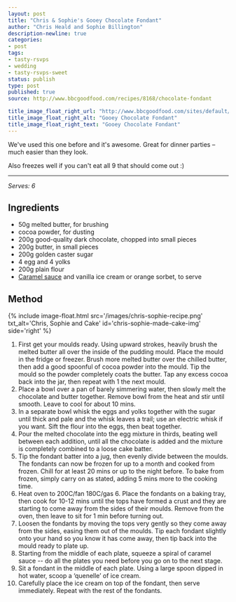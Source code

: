 ```yaml
---
layout: post
title: "Chris & Sophie's Gooey Chocolate Fondant"
author: "Chris Heald and Sophie Billington"
description-newline: true
categories:
- post
tags:
- tasty-rsvps
- wedding
- tasty-rsvps-sweet
status: publish
type: post
published: true
source: http://www.bbcgoodfood.com/recipes/8168/chocolate-fondant

title_image_float_right_url: "http://www.bbcgoodfood.com/sites/default/files/styles/bbcgf_recipe/public/user-collections/my-colelction-image/2015/12/recipe-image-legacy-id--22625_11.jpg?itok=Lcr7CdKF"
title_image_float_right_alt: "Gooey Chocolate Fondant"
title_image_float_right_text: "Gooey Chocolate Fondant"
---
```


We've used this one before and it's awesome. Great for dinner parties – much easier than they look.

Also freezes well if you can't eat all 9 that should come out :)

***

_Serves: 6_

## Ingredients

* 50g melted butter, for brushing
* cocoa powder, for dusting
* 200g good-quality dark chocolate, chopped into small pieces
* 200g butter, in small pieces
* 200g golden caster sugar
* 4 egg and 4 yolks
* 200g plain flour
* [Caramel sauce](http://www.bbcgoodfood.com/recipes/8167/caramel-sauce) and vanilla ice cream or orange sorbet, to serve

## Method

{% include image-float.html src='/images/chris-sophie-recipe.png' txt_alt='Chris, Sophie and Cake' id='chris-sophie-made-cake-img' side='right' %}

1. First get your moulds ready. Using upward strokes, heavily brush the melted butter all over the inside of the pudding mould. Place the mould in the fridge or freezer. Brush more melted butter over the chilled butter, then add a good spoonful of cocoa powder into the mould. Tip the mould so the powder completely coats the butter. Tap any excess cocoa back into the jar, then repeat with 1 the next mould.
1. Place a bowl over a pan of barely simmering water, then slowly melt the chocolate and butter together. Remove bowl from the heat and stir until smooth. Leave to cool for about 10 mins.
1. In a separate bowl whisk the eggs and yolks together with the sugar until thick and pale and the whisk leaves a trail; use an electric whisk if you want. Sift the flour into the eggs, then beat together.
1. Pour the melted chocolate into the egg mixture in thirds, beating well between each addition, until all the chocolate is added and the mixture is completely combined to a loose cake batter.
1. Tip the fondant batter into a jug, then evenly divide between the moulds. The fondants can now be frozen for up to a month and cooked from frozen. Chill for at least 20 mins or up to the night before. To bake from frozen, simply carry on as stated, adding 5 mins more to the cooking time.
1. Heat oven to 200C/fan 180C/gas 6. Place the fondants on a baking tray, then cook for 10-12 mins until the tops have formed a crust and they are starting to come away from the sides of their moulds. Remove from the oven, then leave to sit for 1 min before turning out.
1. Loosen the fondants by moving the tops very gently so they come away from the sides, easing them out of the moulds. Tip each fondant slightly onto your hand so you know it has come away, then tip back into the mould ready to plate up.
1. Starting from the middle of each plate, squeeze a spiral of caramel sauce -- do all the plates you need before you go on to the next stage.
1. Sit a fondant in the middle of each plate. Using a large spoon dipped in hot water, scoop a ‘quenelle’ of ice cream.
1. Carefully place the ice cream on top of the fondant, then serve immediately. Repeat with the rest of the fondants.
